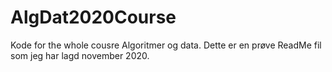 # AlgDat2020Course
Kode for the whole cousre Algoritmer og data.
Dette er en prøve ReadMe fil som jeg har lagd november 2020.
